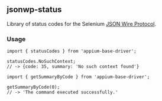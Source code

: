 ## jsonwp-status

Library of status codes for the Selenium [JSON Wire Protocol](https://github.com/SeleniumHQ/mobile-spec/blob/master/spec-draft.md).


### Usage

```
import { statusCodes } from 'appium-base-driver';

statusCodes.NoSuchContext;
// -> {code: 35, summary: 'No such context found'}
```

```
import { getSummaryByCode } from 'appium-base-driver';

getSummaryByCode(0);
// -> 'The command executed successfully.'
```
